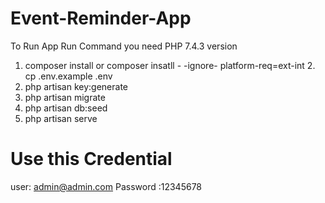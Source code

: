 # Event-Reminder-App
To Run App Run Command you need PHP 7.4.3 version 
 1. composer install
  or composer insatll - -ignore-   platform-req=ext-int  2. cp .env.example .env
 3. php artisan key:generate
 4. php artisan migrate
 5. php artisan db:seed
 6. php artisan serve
# Use this Credential
user: admin@admin.com
Password :12345678


